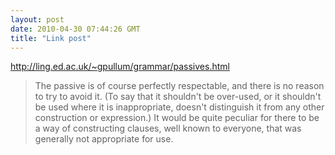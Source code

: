```yaml
---
layout: post
date: 2010-04-30 07:44:26 GMT
title: "Link post"
---
```

<http://ling.ed.ac.uk/~gpullum/grammar/passives.html>

> The passive is of course perfectly respectable, and there is no reason to try to avoid it. (To say that it shouldn't be over-used, or it shouldn't be used where it is inappropriate, doesn't distinguish it from any other construction or expression.) It would be quite peculiar for there to be a way of constructing clauses, well known to everyone, that was generally not appropriate for use.